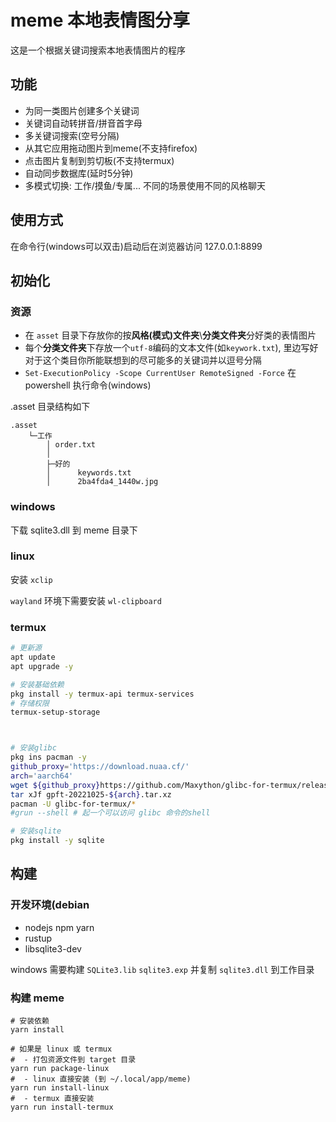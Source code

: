 # meme 本地表情图分享

这是一个根据关键词搜索本地表情图片的程序

## 功能

- 为同一类图片创建多个关键词
- 关键词自动转拼音/拼音首字母
- 多关键词搜索(空号分隔)
- 从其它应用拖动图片到meme(不支持firefox)
- 点击图片复制到剪切板(不支持termux)
- 自动同步数据库(延时5分钟)
- 多模式切换: 工作/摸鱼/专属... 不同的场景使用不同的风格聊天

## 使用方式

在命令行(windows可以双击)启动后在浏览器访问 127.0.0.1:8899

## 初始化

### 资源

- 在 `asset` 目录下存放你的按**风格(模式)文件夹**\\**分类文件夹**分好类的表情图片
- 每个**分类文件夹**下存放一个`utf-8`编码的文本文件(如`keywork.txt`), 里边写好对于这个类目你所能联想到的尽可能多的关键词并以逗号分隔
- `Set-ExecutionPolicy -Scope CurrentUser RemoteSigned -Force` 在 powershell 执行命令(windows)

.asset 目录结构如下

``` plaintext
.asset
    └─工作
        │ order.txt
        │
        ├─好的
        │      keywords.txt
        │      2ba4fda4_1440w.jpg
```

### windows

下载 sqlite3.dll 到 meme 目录下

### linux

安装 `xclip`

`wayland` 环境下需要安装 `wl-clipboard`

### termux

``` bash
# 更新源
apt update
apt upgrade -y

# 安装基础依赖
pkg install -y termux-api termux-services
# 存储权限
termux-setup-storage



# 安装glibc
pkg ins pacman -y
github_proxy='https://download.nuaa.cf/'
arch='aarch64'
wget ${github_proxy}https://github.com/Maxython/glibc-for-termux/releases/download/20221025/gpft-20221025-${arch}.tar.xz
tar xJf gpft-20221025-${arch}.tar.xz
pacman -U glibc-for-termux/*
#grun --shell # 起一个可以访问 glibc 命令的shell

# 安装sqlite
pkg install -y sqlite
```

## 构建

### 开发环境(debian

- nodejs npm yarn
- rustup
- libsqlite3-dev

windows 需要构建 `SQLite3.lib` `sqlite3.exp` 并复制 `sqlite3.dll` 到工作目录

### 构建 meme

``` shell
# 安装依赖
yarn install

# 如果是 linux 或 termux
#  - 打包资源文件到 target 目录
yarn run package-linux
#  - linux 直接安装 (到 ~/.local/app/meme)
yarn run install-linux
#  - termux 直接安装
yarn run install-termux
```
